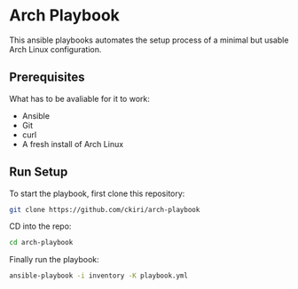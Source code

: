 # Arch Playbook

This ansible playbooks automates the setup process of a minimal but usable
Arch Linux configuration.

## Prerequisites

What has to be avaliable for it to work:
- Ansible
- Git
- curl
- A fresh install of Arch Linux

## Run Setup

To start the playbook, first clone this repository:
```bash
git clone https://github.com/ckiri/arch-playbook
```

CD into the repo:
```bash
cd arch-playbook
```

Finally run the playbook:
```bash
ansible-playbook -i inventory -K playbook.yml
```

